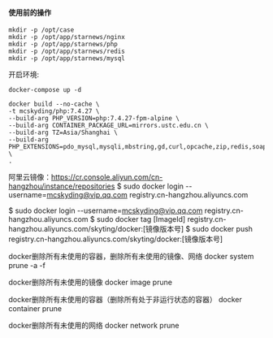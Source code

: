 #### 使用前的操作

```shell
mkdir -p /opt/case
mkdir -p /opt/app/starnews/nginx
mkdir -p /opt/app/starnews/php
mkdir -p /opt/app/starnews/redis
mkdir -p /opt/app/starnews/mysql
```

开启环境:

```shell
docker-compose up -d
```

```shell
docker build --no-cache \
-t mcskyding/php:7.4.27 \
--build-arg PHP_VERSION=php:7.4.27-fpm-alpine \
--build-arg CONTAINER_PACKAGE_URL=mirrors.ustc.edu.cn \
--build-arg TZ=Asia/Shanghai \
--build-arg PHP_EXTENSIONS=pdo_mysql,mysqli,mbstring,gd,curl,opcache,zip,redis,soap,apcu \
.
```

阿里云镜像：https://cr.console.aliyun.com/cn-hangzhou/instance/repositories
$ sudo docker login --username=mcskyding@vip.qq.com registry.cn-hangzhou.aliyuncs.com


$ sudo docker login --username=mcskyding@vip.qq.com registry.cn-hangzhou.aliyuncs.com
$ sudo docker tag [ImageId] registry.cn-hangzhou.aliyuncs.com/skyting/docker:[镜像版本号]
$ sudo docker push registry.cn-hangzhou.aliyuncs.com/skyting/docker:[镜像版本号]


docker删除所有未使用的容器，删除所有未使用的镜像、网络
docker system prune -a -f  

docker删除所有未使用的镜像
docker image prune

docker删除所有未使用的容器（删除所有处于非运行状态的容器）
docker container prune

docker删除所有未使用的网络
docker network prune
